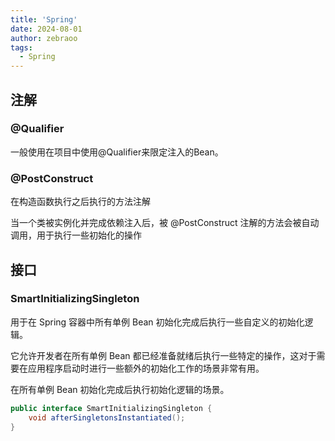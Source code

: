 ```yaml
---
title: 'Spring'
date: 2024-08-01
author: zebraoo
tags:
  - Spring
---
```


## 注解

### @Qualifier
一般使用在项目中使用@Qualifier来限定注入的Bean。

### @PostConstruct
在构造函数执行之后执行的方法注解

当一个类被实例化并完成依赖注入后，被 @PostConstruct 注解的方法会被自动调用，用于执行一些初始化的操作

## 接口

### SmartInitializingSingleton 
用于在 Spring 容器中所有单例 Bean 初始化完成后执行一些自定义的初始化逻辑。

它允许开发者在所有单例 Bean 都已经准备就绪后执行一些特定的操作，这对于需要在应用程序启动时进行一些额外的初始化工作的场景非常有用。

在所有单例 Bean 初始化完成后执行初始化逻辑的场景。
```java
public interface SmartInitializingSingleton {
    void afterSingletonsInstantiated();
}

```